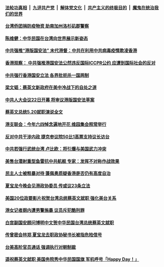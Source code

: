 ####  [法轮功真相](../../../../basic/blob/master/README.md?t=05221031) &nbsp;|&nbsp; [九评共产党](../../../../9ping.md/blob/master/README.md?t=05221031) &nbsp;|&nbsp; [解体党文化](../../../../jtdwh.md/blob/master/README.md?t=05221031)  &nbsp;|&nbsp; [共产主义的终极目的](../../../../gczydzjmd.md/blob/master/README.md?t=05221031) &nbsp;|&nbsp; [魔鬼在统治我们的世界](../../../../mgztzwmdsj.md/blob/master/README.md?t=05221031) 

#### [台湾侨团捐防疫物资 助南加州洛杉矶郡警察](../pages/soh55/381577.md?t=05221031) 
#### [陈维健：中华民国在台湾向世界展示新姿态](../pages/soh55/381574.md?t=05221031) 
#### [中共强推“港版国安法”   末代港督：中共在利用中共病毒疫情欺凌香港](../pages/soh55/381511.md?t=05221031) 
#### [香港观察： 中共强推港国安法公然违反国际ICCPR公约  应遭到国际社会的反对](../pages/soh55/381463.md?t=05221031) 
#### [中共强行香港国安立法 各界批扼杀一国两制 ](../pages/soh55/381502.md?t=05221031) 
#### [梁文韬：蔡英文新政府在美中冷战下的自处之道](../pages/soh55/381487.md?t=05221031) 
#### [中共人大会议22日开幕 将审议港版国安法草案 ](../pages/soh55/381403.md?t=05221031) 
#### [ 蔡英文总统5.20就职演说全文](../pages/soh55/381373.md?t=05221031) 
#### [港支联会：今年六四悼念遍地开花 维园集会照常举行](../pages/soh55/381379.md?t=05221031) 
#### [反对中共干涉内政 捷克参议院50比1高票支持议长访台](../pages/soh55/381259.md?t=05221031) 
#### [中共若强行武统台湾 卢比欧：将引爆与美国武力冲突](../pages/soh55/381244.md?t=05221031) 
#### [美售台潜射重型鱼雷抗中共航舰  专家：发挥不对称作战效果](../pages/soh55/381178.md?t=05221031) 
#### [民主人士被粗暴对待 蓬佩奥质疑香港是否仍有高度自治](../pages/soh55/381154.md?t=05221031) 
#### [夏宝龙今晚会见港政协委员 传或议23条立法](../pages/soh55/381151.md?t=05221031) 
#### [美国20位政要影片祝贺台湾总统蔡英文就职  强化美台关系](../pages/soh55/381172.md?t=05221031) 
#### [港女记者厕内遭男警施暴 议员斥犯酷刑罪](../pages/soh55/381070.md?t=05221031) 
#### [白宫副国安顾问博明中文贺中华民国台湾总统蔡英文就职](../pages/soh55/381004.md?t=05221031) 
#### [传曾密会林郑 夏宝龙去职政协秘书长被指危险信号](../pages/soh55/380890.md?t=05221031) 
#### [台美高阶官员通话 强调执行对朝制裁](../pages/soh55/380902.md?t=05221031) 
#### [遥祝蔡英文就职 美国务院秀中华民国国旗  军机呼号「Happy Day！」](../pages/soh55/380866.md?t=05221031) 
